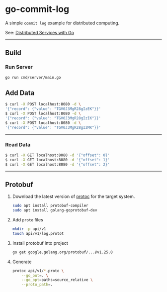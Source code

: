 # go-commit-log

A simple `commit log` example for distributed computing.

See: [Distributed Services with Go](https://pragprog.com/titles/tjgo/distributed-services-with-go/)

---

## Build

### Run Server

```bash
go run cmd/server/main.go
```

## Add Data

```bash
$ curl -X POST localhost:8080 -d \
'{"record": {"value": "TGV0J3MgR28gIzEK"}}'
$ curl -X POST localhost:8080 -d \
'{"record": {"value": "TGV0J3MgR28gIzIK"}}'
$ curl -X POST localhost:8080 -d \
'{"record": {"value": "TGV0J3MgR28gIzMK"}}'
```

---

### Read Data

```bash
$ curl -X GET localhost:8080 -d '{"offset": 0}'
$ curl -X GET localhost:8080 -d '{"offset": 1}'
$ curl -X GET localhost:8080 -d '{"offset": 2}'
```

---

## Protobuf

1. Download the latest version of [protoc](https://github.com/protocolbuffers/protobuf/releases) for the target system.

    ```bash
    sudo apt install protobuf-compiler
    sudo apt install golang-goprotobuf-dev
    ```

2. Add `proto` files

    ```bash
    mkdir -p api/v1
    touch api/v1/log.protot
    ```

3. Install protobuf into project

    ```bash
    go get google.golang.org/protobuf/...@v1.25.0
    ```

4. Generate

    ```bash
    protoc api/v1/*.proto \
        --go_out=. \
        --go_opt=paths=source_relative \
        --proto_path=.
    ```
